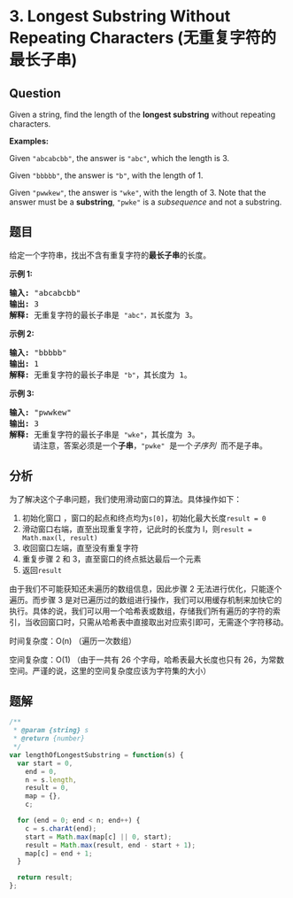 # 3. Longest Substring Without Repeating Characters (无重复字符的最长子串)

## Question

Given a string, find the length of the **longest substring** without repeating characters.

**Examples:**

Given `"abcabcbb"`, the answer is `"abc"`, which the length is 3.

Given `"bbbbb"`, the answer is `"b"`, with the length of 1.

Given `"pwwkew"`, the answer is `"wke"`, with the length of 3. Note that the answer must be a **substring**, `"pwke"` is a _subsequence_ and not a substring.

## 题目

给定一个字符串，找出不含有重复字符的**最长子串**的长度。

**示例 1:**

<pre><strong>输入: </strong>"abcabcbb"
<strong>输出: </strong>3 
<strong>解释:</strong> 无重复字符的最长子串是 <code>"abc"，其</code>长度为 3。
</pre>

**示例 2:**

<pre><strong>输入: </strong>"bbbbb"
<strong>输出: </strong>1
<strong>解释: </strong>无重复字符的最长子串是 <code>"b"</code>，其长度为 1。
</pre>

**示例 3:**

<pre><strong>输入: </strong>"pwwkew"
<strong>输出: </strong>3
<strong>解释: </strong>无重复字符的最长子串是&nbsp;<code>"wke"</code>，其长度为 3。
&nbsp;    请注意，答案必须是一个<strong>子串</strong>，<code>"pwke"</code>&nbsp;是一个<em>子序列 </em>而不是子串。
</pre>

## 分析

为了解决这个子串问题，我们使用滑动窗口的算法。具体操作如下：

1. 初始化窗口 ，窗口的起点和终点均为`s[0]`，初始化最大长度`result = 0`
2. 滑动窗口右端，直至出现重复字符，记此时的长度为 l，则`result = Math.max(l, result)`
3. 收回窗口左端，直至没有重复字符
4. 重复步骤 2 和 3，直至窗口的终点抵达最后一个元素
5. 返回`result`

由于我们不可能获知还未遍历的数组信息，因此步骤 2 无法进行优化，只能逐个遍历。而步骤 3 是对已遍历过的数组进行操作，我们可以用缓存机制来加快它的执行。具体的说，我们可以用一个哈希表或数组，存储我们所有遍历的字符的索引，当收回窗口时，只需从哈希表中直接取出对应索引即可，无需逐个字符移动。

时间复杂度：O(n) （遍历一次数组）

空间复杂度：O(1) （由于一共有 26 个字母，哈希表最大长度也只有 26，为常数空间。严谨的说，这里的空间复杂度应该为字符集的大小）

## 题解

```javascript
/**
 * @param {string} s
 * @return {number}
 */
var lengthOfLongestSubstring = function(s) {
  var start = 0,
    end = 0,
    n = s.length,
    result = 0,
    map = {},
    c;

  for (end = 0; end < n; end++) {
    c = s.charAt(end);
    start = Math.max(map[c] || 0, start);
    result = Math.max(result, end - start + 1);
    map[c] = end + 1;
  }

  return result;
};
```
